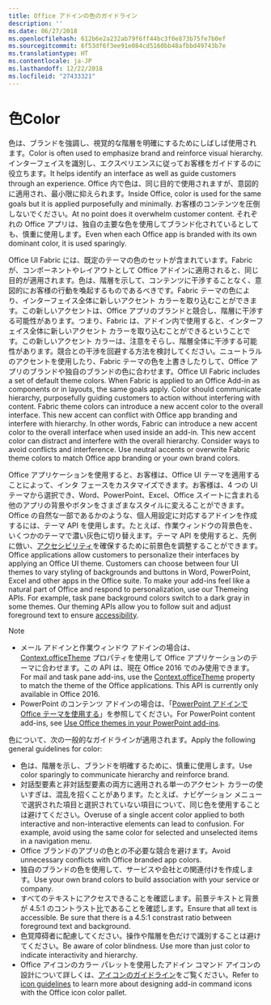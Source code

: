 ```yaml
---
title: Office アドインの色のガイドライン
description: ''
ms.date: 06/27/2018
ms.openlocfilehash: 612b6e2a232ab79f6ff44bc3f0e873b75fe7b0ef
ms.sourcegitcommit: 6f53df6f3ee91e084cd5160bb48afbbd49743b7e
ms.translationtype: HT
ms.contentlocale: ja-JP
ms.lasthandoff: 12/22/2018
ms.locfileid: "27433321"
---
```

# <a name="color"></a><span data-ttu-id="30e91-102">色</span><span class="sxs-lookup"><span data-stu-id="30e91-102">Color</span></span>
<span data-ttu-id="30e91-103">色は、ブランドを強調し、視覚的な階層を明確にするためにしばしば使用されます。</span><span class="sxs-lookup"><span data-stu-id="30e91-103">Color is often used to emphasize brand and reinforce visual hierarchy.</span></span> <span data-ttu-id="30e91-104">インターフェイスを識別し、エクスペリエンスに従ってお客様をガイドするのに役立ちます。</span><span class="sxs-lookup"><span data-stu-id="30e91-104">It helps identify an interface as well as guide customers through an experience.</span></span> <span data-ttu-id="30e91-105">Office 内で色は、同じ目的で使用されますが、意図的に適用され、最小限に抑えられます。</span><span class="sxs-lookup"><span data-stu-id="30e91-105">Inside Office, color is used for the same goals but it is applied purposefully and minimally.</span></span> <span data-ttu-id="30e91-106">お客様のコンテンツを圧倒しないでください。</span><span class="sxs-lookup"><span data-stu-id="30e91-106">At no point does it overwhelm customer content.</span></span> <span data-ttu-id="30e91-107">それぞれの Office アプリは、独自の主要な色を使用してブランド化されているとしても、慎重に使用します。</span><span class="sxs-lookup"><span data-stu-id="30e91-107">Even when each Office app is branded with its own dominant color, it is used sparingly.</span></span>

<span data-ttu-id="30e91-p102">Office UI Fabric には、既定のテーマの色のセットが含まれています。Fabric が、コンポーネントやレイアウトとして Office アドインに適用されると、同じ目的が適用されます。色は、階層を示して、コンテンツに干渉することなく、意図的にお客様の行動を喚起するものであるべきです。Fabric テーマの色により、インターフェイス全体に新しいアクセント カラーを取り込むことができます。この新しいアクセントは、Office アプリのブランドと競合し、階層に干渉する可能性があります。つまり、Fabric は、アドイン内で使用すると、インターフェイス全体に新しいアクセント カラーを取り込むことができるということです。この新しいアクセント カラーは、注意をそらし、階層全体に干渉する可能性があります。競合との干渉を回避する方法を検討してください。ニュートラルのアクセントを使用したり、Fabric テーマの色を上書きしたりして、Office アプリのブランドや独自のブランドの色に合わせます。</span><span class="sxs-lookup"><span data-stu-id="30e91-p102">Office UI Fabric includes a set of default theme colors. When Fabric is applied to an Office Add-in as components or in layouts, the same goals apply. Color should communicate hierarchy, purposefully guiding customers to action without interfering with content. Fabric theme colors can introduce a new accent color to the overall interface. This new accent can conflict with Office app branding and interfere with hierarchy. In other words, Fabric can introduce a new accent color to the overall interface when used inside an add-in. This new accent color can distract and interfere with the overall hierarchy. Consider ways to avoid conflicts and interference. Use neutral accents or overwrite Fabric theme colors to match Office app branding or your own brand colors.</span></span>

<span data-ttu-id="30e91-p103">Office アプリケーションを使用すると、お客様は、Office UI テーマを適用することによって、インタ フェースをカスタマイズできます。お客様は、4 つの UI テーマから選択でき、Word、PowerPoint、Excel、Office スイートに含まれる他のアプリの背景やボタンをさまざまなスタイルに変えることができます。Office の自然な一部であるかのような、個人用設定に対応するアドインを作成するには、テーマ API を使用します。たとえば、作業ウィンドウの背景色を、いくつかのテーマで濃い灰色に切り替えます。テーマ API を使用すると、先例に倣い、[アクセシビリティ](../design/accessibility-guidelines.md)を確保するために前景色を調整することができます。</span><span class="sxs-lookup"><span data-stu-id="30e91-p103">Office applications allow customers to personalize their interfaces by applying an Office UI theme. Customers can choose between four UI themes to vary styling of backgrounds and buttons in Word, PowerPoint, Excel and other apps in the Office suite. To make your add-ins feel like a natural part of Office and respond to personalization, use our Themeing APIs. For example, task pane background colors switch to a dark gray in some themes. Our theming APIs allow you to follow suit and adjust foreground text to ensure [accessibility](../design/accessibility-guidelines.md).</span></span>

> [!NOTE]
> - <span data-ttu-id="30e91-p104">メール アドインと作業ウィンドウ アドインの場合は、[Context.officeTheme](https://docs.microsoft.com/javascript/api/office/office.context?view=office-js) プロパティを使用して Office アプリケーションのテーマに合わせます。この API は、現在 Office 2016 でのみ使用できます。</span><span class="sxs-lookup"><span data-stu-id="30e91-p104">For mail and task pane add-ins, use the [Context.officeTheme](https://docs.microsoft.com/javascript/api/office/office.context?view=office-js) property to match the theme of the Office applications. This API is currently only available in Office 2016.</span></span>
> - <span data-ttu-id="30e91-124">PowerPoint のコンテンツ アドインの場合は、「[PowerPoint アドインで Office テーマを使用する](../powerpoint/use-document-themes-in-your-powerpoint-add-ins.md)」を参照してください。</span><span class="sxs-lookup"><span data-stu-id="30e91-124">For PowerPoint content add-ins, see [Use Office themes in your PowerPoint add-ins](../powerpoint/use-document-themes-in-your-powerpoint-add-ins.md).</span></span>

<span data-ttu-id="30e91-125">色について、次の一般的なガイドラインが適用されます。</span><span class="sxs-lookup"><span data-stu-id="30e91-125">Apply the following general guidelines for color:</span></span>

* <span data-ttu-id="30e91-126">色は、階層を示し、ブランドを明確するために、慎重に使用します。</span><span class="sxs-lookup"><span data-stu-id="30e91-126">Use color sparingly to communicate hierarchy and reinforce brand.</span></span>
* <span data-ttu-id="30e91-p105">対話型要素と非対話型要素の両方に適用される単一のアクセント カラーの使いすぎは、混乱を招くことがあります。たとえば、ナビゲーション メニューで選択された項目と選択されていない項目について、同じ色を使用することは避けてください。</span><span class="sxs-lookup"><span data-stu-id="30e91-p105">Overuse of a single accent color applied to both interactive and non-interactive elements can lead to confusion. For example, avoid using the same color for selected and unselected items in a navigation menu.</span></span>
* <span data-ttu-id="30e91-129">Office ブランドのアプリの色との不必要な競合を避けます。</span><span class="sxs-lookup"><span data-stu-id="30e91-129">Avoid unnecessary conflicts with Office branded app colors.</span></span>
* <span data-ttu-id="30e91-130">独自のブランドの色を使用して、サービスや会社との関連付けを作成します。</span><span class="sxs-lookup"><span data-stu-id="30e91-130">Use your own brand colors to build association with your service or company.</span></span>
* <span data-ttu-id="30e91-p106">すべてのテキストにアクセスできることを確認します。前景テキストと背景が 4.5:1 のコントラスト比であることを確認します。</span><span class="sxs-lookup"><span data-stu-id="30e91-p106">Ensure that all text is accessible. Be sure that there is a 4.5:1 constrast ratio between foreground text and background.</span></span>
* <span data-ttu-id="30e91-p107">色覚障碍者に配慮してください。操作や階層を色だけで識別することは避けてください。</span><span class="sxs-lookup"><span data-stu-id="30e91-p107">Be aware of color blindness. Use more than just color to indicate interactivity and hierarchy.</span></span>
* <span data-ttu-id="30e91-135">Office アイコンのカラー パレットを使用したアドイン コマンド アイコンの設計について詳しくは、[アイコンのガイドライン](../design/add-in-icons.md)をご覧ください。</span><span class="sxs-lookup"><span data-stu-id="30e91-135">Refer to [icon guidelines](../design/add-in-icons.md) to learn more about designing add-in command icons with the Office icon color pallet.</span></span>